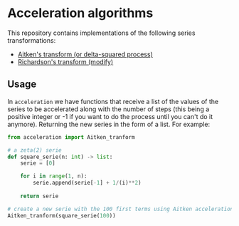 # Acceleration algorithms

This repository contains implementations of the following series transformations:

* [Aitken's transform (or delta-squared process)](https://en.wikipedia.org/wiki/Aitken%27s_delta-squared_process)
* [Richardson's transform (modify)](https://en.wikipedia.org/wiki/Richardson_extrapolation)

## Usage

In `acceleration` we have functions that receive a list of the values of the series to be accelerated along with the number of steps (this being a positive integer or -1 if you want to do the process until you can't do it anymore). Returning the new series in the form of a list. For example:

```python
from acceleration import Aitken_tranform

# a zeta(2) serie
def square_serie(n: int) -> list:
    serie = [0]

    for i in range(1, n):
        serie.append(serie[-1] + 1/(i)**2)
    
    return serie

# create a new serie with the 100 first terms using Aitken acceleration
Aitken_tranform(square_serie(100))
```

